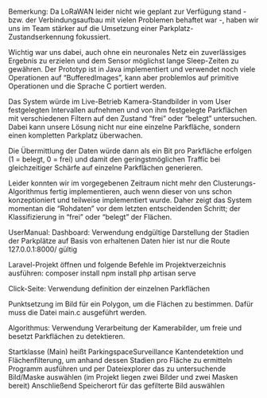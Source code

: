 Bemerkung:
Da LoRaWAN leider nicht wie geplant zur Verfügung stand - bzw. der Verbindungsaufbau mit vielen Problemen behaftet war -, haben wir uns im Team stärker auf die Umsetzung einer Parkplatz-Zustandserkennung fokussiert. 

Wichtig war uns dabei, auch ohne ein neuronales Netz ein zuverlässiges Ergebnis zu erzielen und dem Sensor möglichst lange Sleep-Zeiten zu gewähren. Der Prototyp ist in Java implementiert und verwendet noch viele Operationen auf “BufferedImages”, kann aber problemlos auf primitive Operationen und die Sprache C portiert werden.

Das System würde im Live-Betrieb Kamera-Standbilder in vom User festgelegten Intervallen aufnehmen und von ihm festgelegte Parkflächen mit verschiedenen Filtern auf den Zustand “frei” oder “belegt” untersuchen. Dabei kann unsere Lösung nicht nur eine einzelne Parkfläche, sondern einen kompletten Parkplatz überwachen.

Die Übermittlung der Daten würde dann als ein Bit pro Parkfläche erfolgen (1 = belegt, 0 = frei) und damit den geringstmöglichen Traffic bei gleichzeitiger Schärfe auf einzelne Parkflächen generieren.

Leider konnten wir im vorgegebenen Zeitraum nicht mehr den Clusterungs-Algorithmus fertig implementieren, auch wenn dieser von uns schon konzeptioniert und teilweise implementiert wurde. Daher zeigt das System momentan die “Rohdaten” vor dem letzten entscheidenden Schritt; der Klassifizierung in “frei” oder “belegt” der Flächen.

UserManual:
Dashboard:
Verwendung
endgültige Darstellung der Stadien der Parkplätze auf Basis von erhaltenen Daten
hier ist nur die Route 127.0.0.1:8000/ gültig

Laravel-Projekt öffnen und folgende Befehle im Projektverzeichnis ausführen:
composer install
npm install
php artisan serve





Click-Seite:
Verwendung
definition der einzelnen Parkflächen

Punktsetzung im Bild für ein Polygon, um die Flächen zu bestimmen. Dafür muss die Datei main.c ausgeführt werden.

Algorithmus:
Verwendung
Verarbeitung der Kamerabilder, um freie und besetzt Parkflächen zu detektieren.

Startklasse (Main) heißt ParkingspaceSurveillance
Kantendetektion und Flächenfilterung, um anhand dessen Stadien pro Fläche zu ermitteln
Programm ausführen und per Dateiexplorer das zu untersuchende Bild/Maske auswählen (im Projekt liegen zwei Bilder und zwei Masken bereit)
Anschließend Speicherort für das gefilterte Bild auswählen
	




